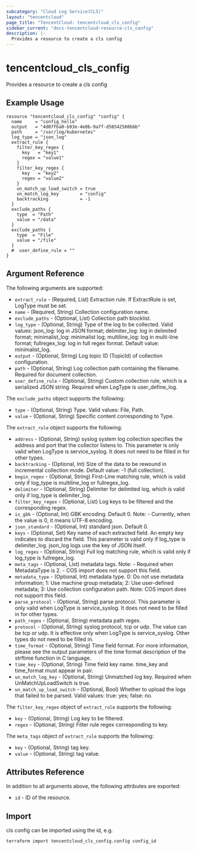 ```yaml
---
subcategory: "Cloud Log Service(CLS)"
layout: "tencentcloud"
page_title: "TencentCloud: tencentcloud_cls_config"
sidebar_current: "docs-tencentcloud-resource-cls_config"
description: |-
  Provides a resource to create a cls config
---
```


# tencentcloud_cls_config

Provides a resource to create a cls config

## Example Usage

```hcl
resource "tencentcloud_cls_config" "config" {
  name     = "config_hello"
  output   = "4d07fba0-b93e-4e0b-9a7f-d58542560bbb"
  path     = "/var/log/kubernetes"
  log_type = "json_log"
  extract_rule {
    filter_key_regex {
      key   = "key1"
      regex = "value1"
    }
    filter_key_regex {
      key   = "key2"
      regex = "value2"
    }
    un_match_up_load_switch = true
    un_match_log_key        = "config"
    backtracking            = -1
  }
  exclude_paths {
    type  = "Path"
    value = "/data"
  }
  exclude_paths {
    type  = "File"
    value = "/file"
  }
  #  user_define_rule = ""
}
```

## Argument Reference

The following arguments are supported:

* `extract_rule` - (Required, List) Extraction rule. If ExtractRule is set, LogType must be set.
* `name` - (Required, String) Collection configuration name.
* `exclude_paths` - (Optional, List) Collection path blocklist.
* `log_type` - (Optional, String) Type of the log to be collected. Valid values: json_log: log in JSON format; delimiter_log: log in delimited format; minimalist_log: minimalist log; multiline_log: log in multi-line format; fullregex_log: log in full regex format. Default value: minimalist_log.
* `output` - (Optional, String) Log topic ID (TopicId) of collection configuration.
* `path` - (Optional, String) Log collection path containing the filename. Required for document collection.
* `user_define_rule` - (Optional, String) Custom collection rule, which is a serialized JSON string. Required when LogType is user_define_log.

The `exclude_paths` object supports the following:

* `type` - (Optional, String) Type. Valid values: File, Path.
* `value` - (Optional, String) Specific content corresponding to Type.

The `extract_rule` object supports the following:

* `address` - (Optional, String) syslog system log collection specifies the address and port that the collector listens to. This parameter is only valid when LogType is service_syslog. It does not need to be filled in for other types.
* `backtracking` - (Optional, Int) Size of the data to be rewound in incremental collection mode. Default value: -1 (full collection).
* `begin_regex` - (Optional, String) First-Line matching rule, which is valid only if log_type is multiline_log or fullregex_log.
* `delimiter` - (Optional, String) Delimiter for delimited log, which is valid only if log_type is delimiter_log.
* `filter_key_regex` - (Optional, List) Log keys to be filtered and the corresponding regex.
* `is_gbk` - (Optional, Int) GBK encoding. Default 0. Note: - Currently, when the value is 0, it means UTF-8 encoding.
* `json_standard` - (Optional, Int) standard json. Default 0.
* `keys` - (Optional, Set) Key name of each extracted field. An empty key indicates to discard the field. This parameter is valid only if log_type is delimiter_log. json_log logs use the key of JSON itself.
* `log_regex` - (Optional, String) Full log matching rule, which is valid only if log_type is fullregex_log.
* `meta_tags` - (Optional, List) metadata tags. Note: - Required when MetadataType is 2. - COS import does not support this field.
* `metadata_type` - (Optional, Int) metadata type. 0: Do not use metadata information; 1: Use machine group metadata; 2: Use user-defined metadata; 3: Use collection configuration path. Note: COS import does not support this field.
* `parse_protocol` - (Optional, String) parse protocol. This parameter is only valid when LogType is service_syslog. It does not need to be filled in for other types.
* `path_regex` - (Optional, String) metadata path regex.
* `protocol` - (Optional, String) syslog protocol, tcp or udp. The value can be tcp or udp. It is effective only when LogType is service_syslog. Other types do not need to be filled in.
* `time_format` - (Optional, String) Time field format. For more information, please see the output parameters of the time format description of the strftime function in C language.
* `time_key` - (Optional, String) Time field key name. time_key and time_format must appear in pair.
* `un_match_log_key` - (Optional, String) Unmatched log key. Required when UnMatchUpLoadSwitch is true.
* `un_match_up_load_switch` - (Optional, Bool) Whether to upload the logs that failed to be parsed. Valid values: true: yes; false: no.

The `filter_key_regex` object of `extract_rule` supports the following:

* `key` - (Optional, String) Log key to be filtered.
* `regex` - (Optional, String) Filter rule regex corresponding to key.

The `meta_tags` object of `extract_rule` supports the following:

* `key` - (Optional, String) tag key.
* `value` - (Optional, String) tag value.

## Attributes Reference

In addition to all arguments above, the following attributes are exported:

* `id` - ID of the resource.




## Import

cls config can be imported using the id, e.g.

```
terraform import tencentcloud_cls_config.config config_id
```

